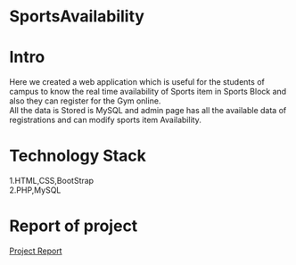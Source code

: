 # SportsAvailability

# Intro
Here we created a web application which is useful for the students of campus to know the real time availability of Sports item in Sports Block and also they can register for the Gym online.  
All the data is Stored is MySQL and admin page has all the available data of registrations and can modify sports item Availability.

# Technology Stack
1.HTML,CSS,BootStrap  
2.PHP,MySQL

# Report of project
[Project Report](../projectReport.pdf)
